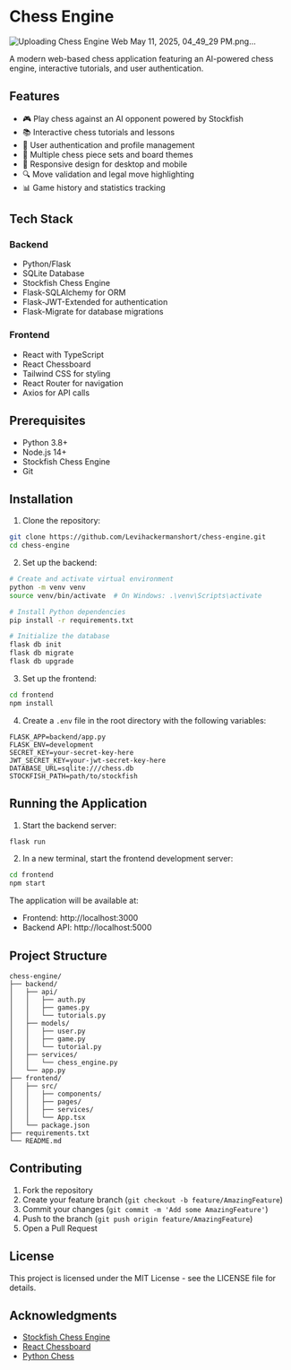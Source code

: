 # Chess Engine
![Uploading Chess Engine Web May 11, 2025, 04_49_29 PM.png…]()

A modern web-based chess application featuring an AI-powered chess engine, interactive tutorials, and user authentication.

## Features

- 🎮 Play chess against an AI opponent powered by Stockfish
- 📚 Interactive chess tutorials and lessons
- 👤 User authentication and profile management
- 🎨 Multiple chess piece sets and board themes
- 📱 Responsive design for desktop and mobile
- 🔍 Move validation and legal move highlighting
- 📊 Game history and statistics tracking

## Tech Stack

### Backend
- Python/Flask
- SQLite Database
- Stockfish Chess Engine
- Flask-SQLAlchemy for ORM
- Flask-JWT-Extended for authentication
- Flask-Migrate for database migrations

### Frontend
- React with TypeScript
- React Chessboard
- Tailwind CSS for styling
- React Router for navigation
- Axios for API calls

## Prerequisites

- Python 3.8+
- Node.js 14+
- Stockfish Chess Engine
- Git

## Installation

1. Clone the repository:
```bash
git clone https://github.com/Levihackermanshort/chess-engine.git
cd chess-engine
```

2. Set up the backend:
```bash
# Create and activate virtual environment
python -m venv venv
source venv/bin/activate  # On Windows: .\venv\Scripts\activate

# Install Python dependencies
pip install -r requirements.txt

# Initialize the database
flask db init
flask db migrate
flask db upgrade
```

3. Set up the frontend:
```bash
cd frontend
npm install
```

4. Create a `.env` file in the root directory with the following variables:
```
FLASK_APP=backend/app.py
FLASK_ENV=development
SECRET_KEY=your-secret-key-here
JWT_SECRET_KEY=your-jwt-secret-key-here
DATABASE_URL=sqlite:///chess.db
STOCKFISH_PATH=path/to/stockfish
```

## Running the Application

1. Start the backend server:
```bash
flask run
```

2. In a new terminal, start the frontend development server:
```bash
cd frontend
npm start
```

The application will be available at:
- Frontend: http://localhost:3000
- Backend API: http://localhost:5000

## Project Structure

```
chess-engine/
├── backend/
│   ├── api/
│   │   ├── auth.py
│   │   ├── games.py
│   │   └── tutorials.py
│   ├── models/
│   │   ├── user.py
│   │   ├── game.py
│   │   └── tutorial.py
│   ├── services/
│   │   └── chess_engine.py
│   └── app.py
├── frontend/
│   ├── src/
│   │   ├── components/
│   │   ├── pages/
│   │   ├── services/
│   │   └── App.tsx
│   └── package.json
├── requirements.txt
└── README.md
```

## Contributing

1. Fork the repository
2. Create your feature branch (`git checkout -b feature/AmazingFeature`)
3. Commit your changes (`git commit -m 'Add some AmazingFeature'`)
4. Push to the branch (`git push origin feature/AmazingFeature`)
5. Open a Pull Request

## License

This project is licensed under the MIT License - see the LICENSE file for details.

## Acknowledgments

- [Stockfish Chess Engine](https://stockfishchess.org/)
- [React Chessboard](https://github.com/Clariity/react-chessboard)
- [Python Chess](https://github.com/niklasf/python-chess) 
